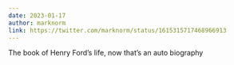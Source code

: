 ```yaml
---
date: 2023-01-17
author: marknorm
link: https://twitter.com/marknorm/status/1615315717468966913
---
```

The book of Henry Ford’s life, now that’s an auto biography
